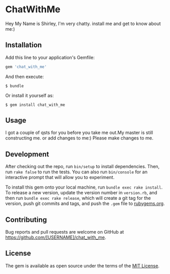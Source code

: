 # ChatWithMe

Hey My Name is Shirley, I'm very chatty. install me and get to know about me:)

## Installation

Add this line to your application's Gemfile:

```ruby
gem 'chat_with_me'
```

And then execute:

    $ bundle

Or install it yourself as:

    $ gem install chat_with_me

## Usage

I got a couple of qsts for you before you take me out.My master is still constructing me.
or add changes to me:) 
Please make changes to me.

## Development

After checking out the repo, run `bin/setup` to install dependencies. Then, run `rake false` to run the tests. You can also run `bin/console` for an interactive prompt that will allow you to experiment.

To install this gem onto your local machine, run `bundle exec rake install`. To release a new version, update the version number in `version.rb`, and then run `bundle exec rake release`, which will create a git tag for the version, push git commits and tags, and push the `.gem` file to [rubygems.org](https://rubygems.org).

## Contributing

Bug reports and pull requests are welcome on GitHub at https://github.com/[USERNAME]/chat_with_me.


## License

The gem is available as open source under the terms of the [MIT License](http://opensource.org/licenses/MIT).

